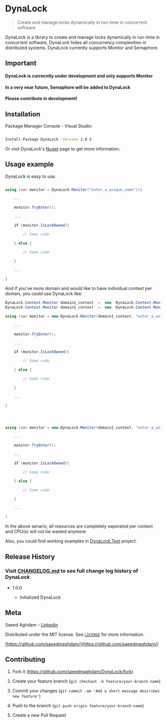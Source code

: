 



# DynaLock

> Create and manage locks dynamically in run-time in concurrent software

  

DynaLock is a library to create and manage locks dynamically in run-time in concurrent software, DynaLock hides all concurrency complexities in distributed systems.
DynaLock currently supports Monitor and Semaphore.

## Important
#### DynaLock is currecntly under development and only supports Monitor
#### In a very near future, Semaphore will be added to DynaLock
#### Please contribute in development!

## Installation

  

Package Manager Console - Visual Studio:

  

```sh

Install-Package DynaLock -Version 1.0.3

```

  

Or visit DynaLock's [Nuget][nuget-page] page to get more information.

  

## Usage example

  

DynaLock is easy to use.

  

```cs

using (var monitor = DynaLock.Monitor("enter_a_unique_name")){

	...

	monitor.TryEnter();

	...

	if (monitor.IsLockOwned){

		// Some code

	} else {

		// Some code

	}

	...

}

```

And if you've more domain and would like to have individual context per domain, you could use DynaLock like:

```cs
DynaLock.Context.Monitor domain1_context  =  new  DynaLock.Context.Monitor()
DynaLock.Context.Monitor domain2_context  =  new  DynaLock.Context.Monitor()

using (var monitor = new DynaLock.Monitor(domain1_context, "enter_a_unique_name_in_current_domain")){

	...

	monitor.TryEnter();

	...

	if (monitor.IsLockOwned){

		// Some code

	} else {

		// Some code

	}

	...

}




using (var monitor = new DynaLock.Monitor(domain2_context, "enter_a_unique_name_in_current_domain")){

	...

	monitor.TryEnter();

	...

	if (monitor.IsLockOwned){

		// Some code

	} else {

		// Some code

	}

	...

}

```

In the above senario, all resources are completely seperated per context and CPU(s) will not be wasted anymore. 

Also, you could find working examples in [DynaLock.Test] project.
  
  
## Release History

  
### Visit [CHANGELOG.md] to see full change log history of DynaLock

* 1.0.0

	* Initialized DynaLock
  

## Meta

  

Saeed Aghdam – [Linkedin][linkedin]

  

Distributed under the MIT license. See [``LICENSE``][github-license] for more information.

  

[https://github.com/saeedmaghdam/](https://github.com/saeedmaghdam/)

  

## Contributing

  

1. Fork it (<https://github.com/saeedmaghdam/DynaLock/fork>)

2. Create your feature branch (`git checkout -b feature/your-branch-name`)

3. Commit your changes (`git commit -am 'Add a short message describes new feature'`)

4. Push to the branch (`git push origin feature/your-branch-name`)

5. Create a new Pull Request

  

<!-- Markdown link & img dfn's -->

[linkedin]:https://www.linkedin.com/in/saeedmaghdam/

[nuget-page]:https://www.nuget.org/packages/DynaLock

[github]: https://github.com/saeedmaghdam/

[github-page]: https://github.com/saeedmaghdam/DynaLock/
[github-license]: https://raw.githubusercontent.com/saeedmaghdam/DynaLock/master/LICENSE
[CHANGELOG.md]: https://github.com/saeedmaghdam/DynaLock/blob/master/CHANGELOG.md
[DynaLock.Test]: https://github.com/saeedmaghdam/DynaLock/tree/master/DynaLock.Test